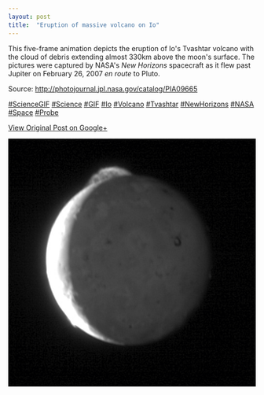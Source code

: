 ```yaml
---
layout: post
title:  "Eruption of massive volcano on Io"
---
```


This five-frame animation depicts the eruption of Io's Tvashtar volcano with
the cloud of debris extending almost 330km above the moon's surface. The
pictures were captured by NASA's _New Horizons_ spacecraft as it flew past
Jupiter on February 26, 2007 _en route_ to Pluto.  
  
Source: <http://photojournal.jpl.nasa.gov/catalog/PIA09665>  
  
[#ScienceGIF](https://plus.google.com/s/%23ScienceGIF/posts)
[#Science](https://plus.google.com/s/%23Science/posts)
[#GIF](https://plus.google.com/s/%23GIF/posts)
[#Io](https://plus.google.com/s/%23Io/posts)
[#Volcano](https://plus.google.com/s/%23Volcano/posts)
[#Tvashtar](https://plus.google.com/s/%23Tvashtar/posts)
[#NewHorizons](https://plus.google.com/s/%23NewHorizons/posts)
[#NASA](https://plus.google.com/s/%23NASA/posts)
[#Space](https://plus.google.com/s/%23Space/posts)
[#Probe](https://plus.google.com/s/%23Probe/posts)

[View Original Post on Google+](https://plus.google.com/+ColinSullender/posts/1Mu5GJtxGFY)

![Eruption of massive volcano on Io](/assets/img/2015-06-19-Eruption-of-massive-volcano-on-Io.gif)
